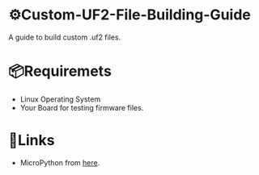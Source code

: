 # ⚙️Custom-UF2-File-Building-Guide
A guide to build custom .uf2 files.

# 📦Requiremets
- Linux Operating System
- Your Board for testing firmware files.

# 🔗Links
- MicroPython from [here](https://github.com/wirebits/Custom-UF2-File-Building-Guide/tree/main/MicroPython).
